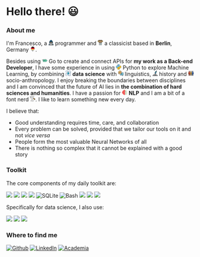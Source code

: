 <h1>Hello there! 😃</h1>

<h3><b>About me</b></h3>

<p>I'm Francesco, a <img src="programmer.png" width="14"/> programmer and <img src="pillar.png" width="14"/> a classicist based in <b>Berlin</b>, Germany <img src="germany.png" width="14"/>.
  
Besides using <img src="go.png" width="14"/> Go to create and connect APIs for <b>my work as a Back-end Developer</b>, I have some experience in using <img src="python.png" width="14"/> Python to explore Machine Learning, by combining <img src="data.png" width="14"/> <b>data science</b> with <img src="languages.png" width="14"/> linguistics, <img src="historia.png" width="14"/> history and <img src="network.png" width="14"/> socio-anthropology. I enjoy breaking the boundaries between disciplines and I am convinced that the future of AI lies in <b>the combination of hard sciences and humanities</b>. I have a passion for <img src="robot.png" width="14"/> <b>NLP</b> and I am a bit of a font nerd <img src="text.png" width="14"/>. I like to learn something new every day.

<!--
Icons from https://www.flaticon.com
-->


I believe that:

- Good understanding requires time, care, and collaboration 
- Every problem can be solved, provided that we tailor our tools on it and not <i>vice versa</i>
- People form the most valuable Neural Networks of all
- There is nothing so complex that it cannot be explained with a good story

</p>

<h3><b>Toolkit</b></h3>

The core components of my daily toolkit are:

<!--
Icons from https://simpleicons.org/
-->

<p>
<img src="https://img.shields.io/badge/python-%233776AB.svg?&style=for-the-badge&logo=python&logoColor=white" height="24" />
<img src="https://img.shields.io/badge/go-%2300ADD8.svg?style=for-the-badge&logo=go&logoColor=white" height="24" />
<img src="https://img.shields.io/badge/Protobuf-4285F4?style=for-the-badge&logo=google&logoColor=white" height="24" />
<img src="https://img.shields.io/badge/Postman-FF6C37?style=for-the-badge&logo=postman&logoColor=white" height="24" />
<img alt="SQLite" src="https://img.shields.io/badge/-SQL-003B57?style=flat-square&logo=sqlite&logoColor=white" height="24" />
<img alt="Bash" src="https://img.shields.io/badge/-Bash-4EAA25?style=flat-square&logo=gnu-bash&logoColor=white" height="24" />
<img src="https://img.shields.io/badge/git-%23F05032.svg?&style=for-the-badge&logo=git&logoColor=white" height="24" />
<img src="https://img.shields.io/badge/docker-%232496ED.svg?&style=for-the-badge&logo=docker&logoColor=white" height="24" />
 <img src="https://img.shields.io/badge/amazon%20aws-%23232F3E.svg?&style=for-the-badge&logo=amazon%20aws&logoColor=white" height="24" />
  
Specifically for data science, I also use:
<p> 
<img src="https://img.shields.io/badge/pandas-%23150458.svg?&style=for-the-badge&logo=pandas&logoColor=white" height="24" />
<img src="https://img.shields.io/badge/scikit--learn-%23F7931E.svg?&style=for-the-badge&logo=scikit-learn&logoColor=black" height="24" />
<img src="https://img.shields.io/badge/TensorFlow-%23FF6F00.svg?style=for-the-badge&logo=TensorFlow&logoColor=white" height="24"></p>





<h3><b>Where to find me</b></h3>
<p>
<a href="https://github.com/fra-mari" target="_blank"><img alt="Github" src="https://img.shields.io/badge/GitHub-%2312100E.svg?&style=flat-square&logo=Github&logoColor=white" height="24"/></a> 
<a href="https://www.linkedin.com/in/francesco-mari87" target="_blank"><img alt="LinkedIn" src="https://img.shields.io/badge/linkedin-%230077B5.svg?&style=flat-square&logo=linkedin&logoColor=white" height="24"/></a>
<a href="https://fu-berlin.academia.edu/FrancescoMari" target="_blank"><img alt="Academia" src="https://img.shields.io/badge/academia-%2341454A.svg?&style=for-the-badge&logo=academia&logoColor=white" height="24"/></a> 




</details>

